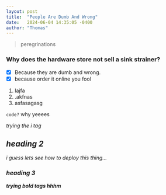 ```yaml
---
layout: post
title:  "People Are Dumb And Wrong"
date:   2024-06-04 14:35:05 -0400
author: "Thomas"
---
```

> peregrinations

### Why does the hardware store not sell a sink strainer?
- [x] Because they are dumb and wrong.
- [x] because order it online you fool

1. lajfa
2. .akfnas
3. asfasagasg

`code?` why yeeees

<i>trying the i tag<i>

## heading 2
i guess lets see how to deploy this thing...
### heading 3

<b>trying bold tags<b>
hhhm